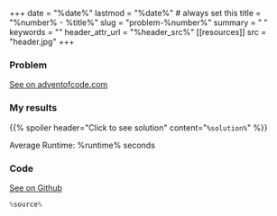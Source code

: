 +++
date = "%date%"
lastmod = "%date%" # always set this
title = "%number% - %title%"
slug = "problem-%number%"
summary = " "
keywords = ""
header_attr_url = "%header_src%"
[[resources]]
    src = "header.jpg"
+++

### Problem

[See on adventofcode.com](%problem_url%)

### My results

{{% spoiler header="Click to see solution" content="```%solution%```" %}}

Average Runtime: %runtime% seconds

### Code

[See on Github](%github_url%)

```python
%source%
```